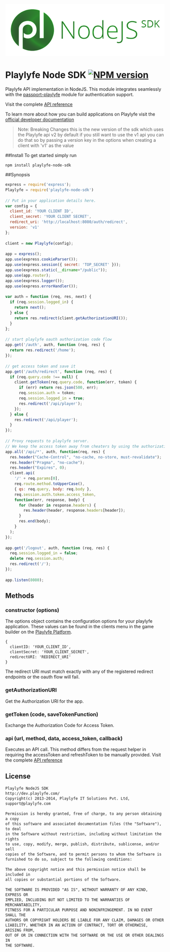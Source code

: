 ![Playlyfe Node SDK](./images/pl-node-sdk.png "Playlyfe Node SDK")

Playlyfe Node SDK [![NPM version](https://badge.fury.io/js/playlyfe-node-sdk.svg)](http://badge.fury.io/js/playlyfe-node-sdk)
=================

Playlyfe API implementation in NodeJS. This module integrates seamlessly with the [passport-playlyfe](https://github.com/playlyfe/passport-playlyfe) module for authentication support.

Visit the complete [API reference](http://dev.playlyfe.com/docs/api)

To learn more about how you can build applications on Playlyfe visit the [official developer documentation](http://dev.playlyfe.com)

> Note: Breaking Changes this is the new version of the sdk which uses the Playlyfe api v2 by default if you still want to use the v1 api you can do that so by passing a version key in the options when creating a client with 'v1' as the value


##Install
To get started simply run

```
npm install playlyfe-node-sdk
```

##Synopsis

```javascript
express = require('express');
Playlyfe = require('playlyfe-node-sdk')

// Put in your application details here.
var config = {
  client_id: 'YOUR CLIENT ID',
  client_secret: 'YOUR CLIENT SECRET',
  redirect_uri: 'http://localhost:8080/auth/redirect',
  version: 'v1'
};

client = new Playlyfe(config);

app = express();
app.use(express.cookieParser());
app.use(express.session({ secret: 'TOP_SECRET' }));
app.use(express.static(__dirname+"/public"));
app.use(app.router);
app.use(express.logger());
app.use(express.errorHandler());

var auth = function (req, res, next) {
  if (req.session.logged_in) {
    return next();
  } else {
    return res.redirect(client.getAuthorizationURI());
  }
};

// start playlyfe oauth authorization code flow
app.get('/auth', auth, function (req, res) {
  return res.redirect('/home');
});

// get access token and save it
app.get('/auth/redirect', function (req, res) {
  if (req.query.code !== null) {
    client.getToken(req.query.code, function(err, token) {
      if (err) return res.json(500, err);
      req.session.auth = token;
      req.session.logged_in = true;
      res.redirect('/api/player');
    });
  } else {
    res.redirect('/api/player');
  }
});

// Proxy requests to playlyfe server.
// We keep the access token away from cheaters by using the authorization code flow.
app.all('/api/*', auth, function(req, res) {
  res.header("Cache-Control", "no-cache, no-store, must-revalidate");
  res.header("Pragma", "no-cache");
  res.header("Expires", 0);
  client.api(
    '/' + req.params[0],
    req.route.method.toUpperCase(),
    { qs: req.query, body: req.body },
    req.session.auth.token.access_token,
    function(err, response, body) {
      for (header in response.headers) {
        res.header(header, response.headers[header]);
      }
      res.end(body);
    }
  );
});

app.get('/logout', auth, function (req, res) {
  req.session.logged_in = false;
  delete req.session.auth;
  res.redirect('/');
});

app.listen(8080);
```

## Methods

### constructor (options)
The options object contains the configuration options for your playlyfe application.
These values can be found in the clients menu in the game builder on the [Playlyfe Platform](http://playlyfe.com).

    {
      clientID: 'YOUR_CLIENT_ID',
      clientSecret: 'YOUR_CLIENT_SECRET',
      redirectURI: 'REDIRECT_URI'
    }

The redirect URI must match exactly with any of the registered redirect endpoints or the oauth flow will fail.

### getAuthorizationURI
Get the Authorization URI for the app.

### getToken (code, saveTokenFunction)
Exchange the Authorization Code for Access Token.

### api (url, method, data, access_token, callback)
Executes an API call. This method differs from the request helper in requiring the accessToken and refreshToken to be manually provided. Visit the complete [API reference](http://dev.playlyfe.com/docs/api)

## License

    Playlyfe NodeJS SDK
    http://dev.playlyfe.com/
    Copyright(c) 2013-2014, Playlyfe IT Solutions Pvt. Ltd, support@playlyfe.com

    Permission is hereby granted, free of charge, to any person obtaining a copy
    of this software and associated documentation files (the "Software"), to deal
    in the Software without restriction, including without limitation the rights
    to use, copy, modify, merge, publish, distribute, sublicense, and/or sell
    copies of the Software, and to permit persons to whom the Software is
    furnished to do so, subject to the following conditions:

    The above copyright notice and this permission notice shall be included in
    all copies or substantial portions of the Software.

    THE SOFTWARE IS PROVIDED "AS IS", WITHOUT WARRANTY OF ANY KIND, EXPRESS OR
    IMPLIED, INCLUDING BUT NOT LIMITED TO THE WARRANTIES OF MERCHANTABILITY,
    FITNESS FOR A PARTICULAR PURPOSE AND NONINFRINGEMENT. IN NO EVENT SHALL THE
    AUTHORS OR COPYRIGHT HOLDERS BE LIABLE FOR ANY CLAIM, DAMAGES OR OTHER
    LIABILITY, WHETHER IN AN ACTION OF CONTRACT, TORT OR OTHERWISE, ARISING FROM,
    OUT OF OR IN CONNECTION WITH THE SOFTWARE OR THE USE OR OTHER DEALINGS IN
    THE SOFTWARE.
